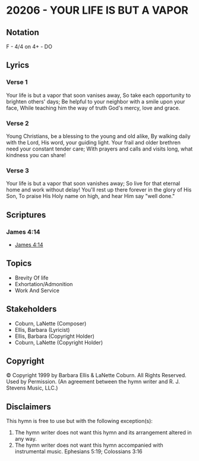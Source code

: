 # 20206 - YOUR LIFE IS BUT A VAPOR

## Notation

F - 4/4 on 4+ - DO

## Lyrics

### Verse 1

Your life is but a vapor that soon vanises away, So take each opportunity to brighten others' days; Be helpful to your neighbor with a smile upon your face, While teaching him the way of truth  God's mercy, love and grace.

### Verse 2

Young Christians, be a blessing to the young and old alike, By walking daily with the Lord, His word, your guiding light. Your frail and older brethren need your constant tender care; With prayers and calls and visits long, what kindness you can share!

### Verse 3

Your life is but a vapor that soon vanishes away; So live for that eternal home and work without delay! You'll rest up there forever in the glory of His Son, To praise His Holy name on  high, and hear Him say "well done." 


## Scriptures

### James 4:14

- [James 4:14](https://www.biblegateway.com/passage/?search=James%204%3A14)


## Topics

- Brevity Of life
- Exhortation/Admonition
- Work And Service

## Stakeholders

- Coburn, LaNette (Composer)
- Ellis, Barbara (Lyricist)
- Ellis, Barbara (Copyright Holder)
- Coburn, LaNette (Copyright Holder)

## Copyright

© Copyright 1999 by Barbara Ellis & LaNette Coburn.  All Rights Reserved. Used by Permission.
(An agreement between the hymn writer and R. J. Stevens Music, LLC.)

## Disclaimers

This hymn is free to use but with the following exception(s):
1. The hymn writer does not want this hymn and its arrangement altered in any way.
2. The hymn writer does not want this hymn accompanied with instrumental music.
Ephesians 5:19; Colossians 3:16

